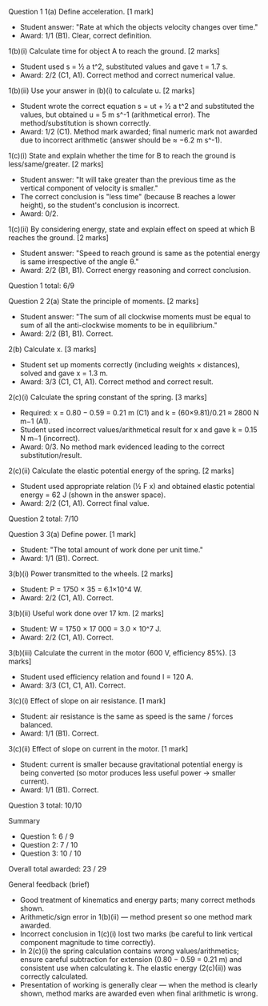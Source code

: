Question 1
1(a) Define acceleration. [1 mark]
- Student answer: "Rate at which the objects velocity changes over time."
- Award: 1/1 (B1). Clear, correct definition.

1(b)(i) Calculate time for object A to reach the ground. [2 marks]
- Student used s = ½ a t^2, substituted values and gave t = 1.7 s.
- Award: 2/2 (C1, A1). Correct method and correct numerical value.

1(b)(ii) Use your answer in (b)(i) to calculate u. [2 marks]
- Student wrote the correct equation s = ut + ½ a t^2 and substituted the values, but obtained u = 5 m s^-1 (arithmetical error). The method/substitution is shown correctly.
- Award: 1/2 (C1). Method mark awarded; final numeric mark not awarded due to incorrect arithmetic (answer should be ≈ −6.2 m s^-1).

1(c)(i) State and explain whether the time for B to reach the ground is less/same/greater. [2 marks]
- Student answer: "It will take greater than the previous time as the vertical component of velocity is smaller."
- The correct conclusion is "less time" (because B reaches a lower height), so the student's conclusion is incorrect.
- Award: 0/2.

1(c)(ii) By considering energy, state and explain effect on speed at which B reaches the ground. [2 marks]
- Student answer: "Speed to reach ground is same as the potential energy is same irrespective of the angle θ."
- Award: 2/2 (B1, B1). Correct energy reasoning and correct conclusion.

Question 1 total: 6/9

Question 2
2(a) State the principle of moments. [2 marks]
- Student answer: "The sum of all clockwise moments must be equal to sum of all the anti-clockwise moments to be in equilibrium."
- Award: 2/2 (B1, B1). Correct.

2(b) Calculate x. [3 marks]
- Student set up moments correctly (including weights × distances), solved and gave x = 1.3 m.
- Award: 3/3 (C1, C1, A1). Correct method and correct result.

2(c)(i) Calculate the spring constant of the spring. [3 marks]
- Required: x = 0.80 − 0.59 = 0.21 m (C1) and k = (60×9.81)/0.21 ≈ 2800 N m−1 (A1).
- Student used incorrect values/arithmetical result for x and gave k = 0.15 N m−1 (incorrect).
- Award: 0/3. No method mark evidenced leading to the correct substitution/result.

2(c)(ii) Calculate the elastic potential energy of the spring. [2 marks]
- Student used appropriate relation (½ F x) and obtained elastic potential energy = 62 J (shown in the answer space).
- Award: 2/2 (C1, A1). Correct final value.

Question 2 total: 7/10

Question 3
3(a) Define power. [1 mark]
- Student: "The total amount of work done per unit time."
- Award: 1/1 (B1). Correct.

3(b)(i) Power transmitted to the wheels. [2 marks]
- Student: P = 1750 × 35 = 6.1×10^4 W.
- Award: 2/2 (C1, A1). Correct.

3(b)(ii) Useful work done over 17 km. [2 marks]
- Student: W = 1750 × 17 000 = 3.0 × 10^7 J.
- Award: 2/2 (C1, A1). Correct.

3(b)(iii) Calculate the current in the motor (600 V, efficiency 85%). [3 marks]
- Student used efficiency relation and found I = 120 A.
- Award: 3/3 (C1, C1, A1). Correct.

3(c)(i) Effect of slope on air resistance. [1 mark]
- Student: air resistance is the same as speed is the same / forces balanced.
- Award: 1/1 (B1). Correct.

3(c)(ii) Effect of slope on current in the motor. [1 mark]
- Student: current is smaller because gravitational potential energy is being converted (so motor produces less useful power → smaller current).
- Award: 1/1 (B1). Correct.

Question 3 total: 10/10

Summary
- Question 1: 6 / 9
- Question 2: 7 / 10
- Question 3: 10 / 10

Overall total awarded: 23 / 29

General feedback (brief)
- Good treatment of kinematics and energy parts; many correct methods shown.
- Arithmetic/sign error in 1(b)(ii) — method present so one method mark awarded.
- Incorrect conclusion in 1(c)(i) lost two marks (be careful to link vertical component magnitude to time correctly).
- In 2(c)(i) the spring calculation contains wrong values/arithmetics; ensure careful subtraction for extension (0.80 − 0.59 = 0.21 m) and consistent use when calculating k. The elastic energy (2(c)(ii)) was correctly calculated.
- Presentation of working is generally clear — when the method is clearly shown, method marks are awarded even when final arithmetic is wrong.
